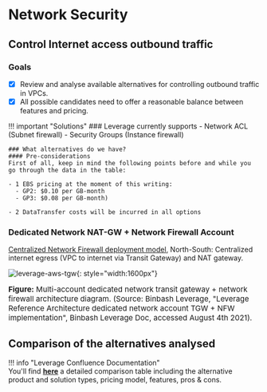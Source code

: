 # Network Security 
## Control Internet access outbound traffic

### Goals
- [x] Review and analyse available alternatives for controlling outbound traffic in VPCs.
- [x] All possible candidates need to offer a reasonable balance between features and pricing.

!!! important "Solutions"
    ### Leverage currently supports 
    - Network ACL (Subnet firewall)
    - Security Groups (Instance firewall)
    
    ### What alternatives do we have?
    #### Pre-considerations
    First of all, keep in mind the following points before and while you go through the data in the table:
    
    - 1 EBS pricing at the moment of this writing:
      - GP2: $0.10 per GB-month
      - GP3: $0.08 per GB-month)
    
    - 2 DataTransfer costs will be incurred in all options


### Dedicated Network NAT-GW + Network Firewall Account

[Centralized Network Firewall deployment model](https://aws.amazon.com/blogs/networking-and-content-delivery/deployment-models-for-aws-network-firewall/),
North-South: Centralized internet egress (VPC to internet via Transit Gateway) and NAT gateway.

![leverage-aws-tgw](../../assets/images/diagrams/aws-tgw-nfw.png "Leverage"){: style="width:1600px"}
<figcaption style="font-size:15px">
<b>Figure:</b> Multi-account dedicated network transit gateway + network firewall architecture diagram.
(Source: Binbash Leverage,
"Leverage Reference Architecture dedicated network account TGW + NFW implementation",
Binbash Leverage Doc, accessed August 4th 2021).
</figcaption>

## Comparison of the alternatives analysed

!!! info "Leverage Confluence Documentation"    
    You'll find [**here**](https://binbash.atlassian.net/wiki/external/1782644772/NmVhZjliOWRiMWJjNGU0MGExNmQ0Zjc3M2NiYTgzYmQ?atlOrigin=eyJpIjoiZjc2M2I5YmM1OWJmNGUxN2E0OWZlMDkzZGViNzJjMmQiLCJwIjoiYyJ9) 
    a detailed comparison table including the alternative product and solution types, pricing model, features, pros & cons.